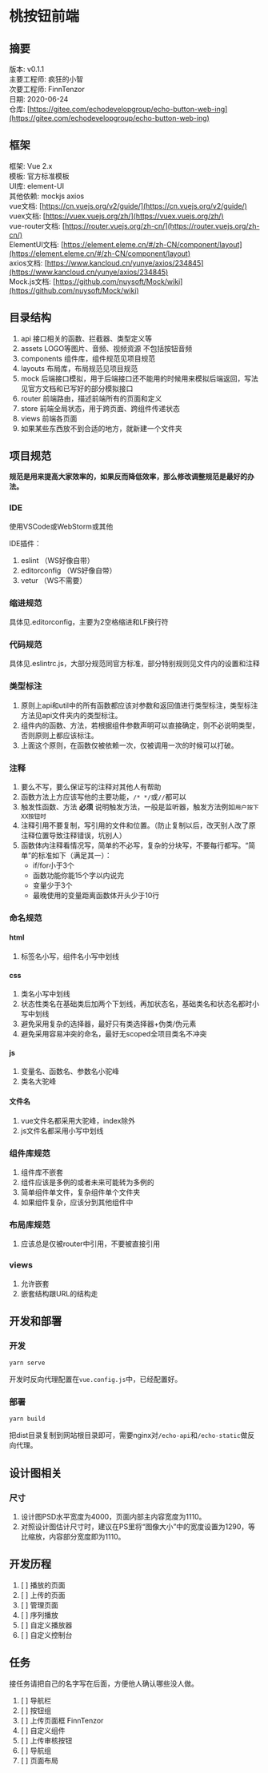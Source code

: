 # 桃按钮前端

## 摘要

版本: v0.1.1  
主要工程师: 疯狂的小智  
次要工程师: FinnTenzor  
日期: 2020-06-24  
仓库: [https://gitee.com/echodevelopgroup/echo-button-web-ing](https://gitee.com/echodevelopgroup/echo-button-web-ing)  

## 框架

框架: Vue 2.x  
模板: 官方标准模板  
UI库: element-UI  
其他依赖: mockjs axios  
vue文档: [https://cn.vuejs.org/v2/guide/](https://cn.vuejs.org/v2/guide/)  
vuex文档: [https://vuex.vuejs.org/zh/](https://vuex.vuejs.org/zh/)  
vue-router文档: [https://router.vuejs.org/zh-cn/](https://router.vuejs.org/zh-cn/)  
ElementUI文档: [https://element.eleme.cn/#/zh-CN/component/layout](https://element.eleme.cn/#/zh-CN/component/layout)  
axios文档: [https://www.kancloud.cn/yunye/axios/234845](https://www.kancloud.cn/yunye/axios/234845)  
Mock.js文档: [https://github.com/nuysoft/Mock/wiki](https://github.com/nuysoft/Mock/wiki)  

## 目录结构

1. api 接口相关的函数、拦截器、类型定义等
2. assets LOGO等图片、音频、视频资源 不包括按钮音频
3. components 组件库，组件规范见项目规范
4. layouts 布局库，布局规范见项目规范
5. mock 后端接口模拟，用于后端接口还不能用的时候用来模拟后端返回，写法见官方文档和已写好的部分模拟接口
6. router 前端路由，描述前端所有的页面和定义
7. store 前端全局状态，用于跨页面、跨组件传递状态
8. views 前端各页面
9. 如果某些东西放不到合适的地方，就新建一个文件夹

## 项目规范

__规范是用来提高大家效率的，如果反而降低效率，那么修改调整规范是最好的办法。__

### IDE

使用VSCode或WebStorm或其他

IDE插件：

1. eslint （WS好像自带）
2. editorconfig （WS好像自带）
3. vetur （WS不需要）

### 缩进规范

具体见.editorconfig，主要为2空格缩进和LF换行符

### 代码规范

具体见.eslintrc.js，大部分规范同官方标准，部分特别规则见文件内的设置和注释

### 类型标注

1. 原则上api和util中的所有函数都应该对参数和返回值进行类型标注，类型标注方法见api文件夹内的类型标注。
2. 组件内的函数、方法，若根据组件参数声明可以直接确定，则不必说明类型，否则原则上都应该标注。
3. 上面这个原则，在函数仅被依赖一次，仅被调用一次的时候可以打破。

### 注释

1. 要么不写，要么保证写的注释对其他人有帮助
2. 函数方法上方应该写他的主要功能，`/* */`或`//`都可以
3. 触发性函数、方法 __必须__ 说明触发方法，一般是监听器，触发方法例如`用户按下XX按钮时`
4. 注释引用不要复制，写引用的文件和位置。（防止复制以后，改天别人改了原注释位置导致注释错误，坑别人）
5. 函数体内注释看情况写，简单的不必写，复杂的分块写，不要每行都写。“简单”的标准如下（满足其一）：
    * if/for小于3个
    * 函数功能你能15个字以内说完
    * 变量少于3个
    * 最晚使用的变量距离函数体开头少于10行

### 命名规范

#### html

1. 标签名小写，组件名小写中划线

#### css

1. 类名小写中划线
2. 状态性类名在基础类后加两个下划线，再加状态名，基础类名和状态名都时小写中划线
3. 避免采用复杂的选择器，最好只有类选择器+伪类/伪元素
4. 避免采用容易冲突的命名，最好无scoped全项目类名不冲突

#### js

1. 变量名、函数名、参数名小驼峰
2. 类名大驼峰

#### 文件名

1. vue文件名都采用大驼峰，index除外
2. js文件名都采用小写中划线

### 组件库规范

1. 组件库不嵌套
2. 组件应该是多例的或者未来可能转为多例的
3. 简单组件单文件，复杂组件单个文件夹
4. 如果组件复杂，应该分到其他组件中

### 布局库规范

1. 应该总是仅被router中引用，不要被直接引用

### views

1. 允许嵌套
2. 嵌套结构跟URL的结构走

## 开发和部署

### 开发

```sh
yarn serve
```

开发时反向代理配置在`vue.config.js`中，已经配置好。

### 部署

```sh
yarn build
```

把dist目录复制到网站根目录即可，需要nginx对`/echo-api`和`/echo-static`做反向代理。

## 设计图相关

### 尺寸

1. 设计图PSD水平宽度为4000，页面内部主内容宽度为1110。
2. 对照设计图估计尺寸时，建议在PS里将“图像大小”中的宽度设置为1290，等比缩放，内容部分宽度即为1110。

## 开发历程

1. [ ] 播放的页面
2. [ ] 上传的页面
3. [ ] 管理页面
4. [ ] 序列播放
5. [ ] 自定义播放器
6. [ ] 自定义控制台

## 任务

接任务请把自己的名字写在后面，方便他人确认哪些没人做。

1. [ ] 导航栏
2. [ ] 按钮组
3. [ ] 上传页面框 FinnTenzor
4. [ ] 自定义组件
5. [ ] 上传审核按钮
6. [ ] 导航组
7. [ ] 页面布局
